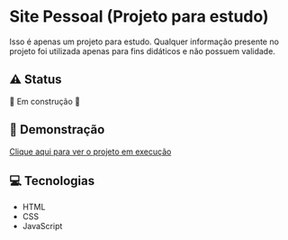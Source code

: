 # Site Pessoal (Projeto para estudo)

Isso é apenas um projeto para estudo. Qualquer informação presente no projeto foi utilizada apenas para fins didáticos e não possuem validade.

## :warning: Status
:construction: Em construção :construction:

## :rocket: Demonstração
<a href="https://douglasleal.github.io/xp-pratica-html-css-1/">Clique aqui para ver o projeto em execução</a>

## :computer: Tecnologias
* HTML
* CSS
* JavaScript
